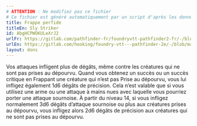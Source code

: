 ```yaml
---
# ATTENTION : Ne modifiez pas ce fichier
# Ce fichier est généré automatiquement par un script d'après les données du module Foundry VTT officiel et de sa traduction
title: Frappe perfide
titleEn: Sly Striker
id: AbgHCPWOKULeXrJ2
urlFr: https://gitlab.com/pathfinder-fr/foundryvtt-pathfinder2-fr/-/blob/master/data/feats/AbgHCPWOKULeXrJ2.htm
urlEn: https://gitlab.com/hooking/foundry-vtt---pathfinder-2e/-/blob/master/packs/data/feats.db/sly-striker.json
layout: dons
---
```

Vos attaques infligent plus de dégâts, même contre les créatures qui ne sont pas prises au dépourvu. Quand vous obtenez un succès ou un succès critique en Frappant une créature qui n’est pas Prise au dépourvu, vous lui infligez également 1d6 dégâts de précision. Cela n’est valable que si vous utilisez une arme ou une attaque à mains nues avec laquelle vous pourriez porter une attaque sournoise. À partir du niveau 14, si vous infligez normalement 3d6 dégâts d’attaque sournoise ou plus aux créatures prises au dépourvu, vous infligez alors 2d6 dégâts de précision aux créatures qui ne sont pas prises au dépourvu.
